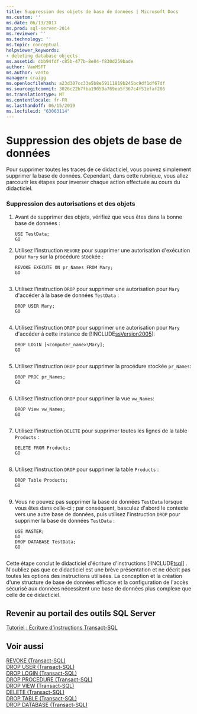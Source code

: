 ```yaml
---
title: Suppression des objets de base de données | Microsoft Docs
ms.custom: ''
ms.date: 06/13/2017
ms.prod: sql-server-2014
ms.reviewer: ''
ms.technology: ''
ms.topic: conceptual
helpviewer_keywords:
- deleting database objects
ms.assetid: dbb94fdf-c85b-477b-8e84-f830d259bade
author: VanMSFT
ms.author: vanto
manager: craigg
ms.openlocfilehash: a23d307cc33e5b8e59111819b245bc9df1df67df
ms.sourcegitcommit: 3026c22b7fba19059a769ea5f367c4f51efaf286
ms.translationtype: MT
ms.contentlocale: fr-FR
ms.lasthandoff: 06/15/2019
ms.locfileid: "63063114"
---
```

# <a name="deleting-database-objects"></a>Suppression des objets de base de données
  Pour supprimer toutes les traces de ce didacticiel, vous pouvez simplement supprimer la base de données. Cependant, dans cette rubrique, vous allez parcourir les étapes pour inverser chaque action effectuée au cours du didacticiel.  
  
### <a name="removing-permissions-and-objects"></a>Suppression des autorisations et des objets  
  
1.  Avant de supprimer des objets, vérifiez que vous êtes dans la bonne base de données :  
  
    ```  
    USE TestData;  
    GO  
    ```  
  
2.  Utilisez l'instruction `REVOKE` pour supprimer une autorisation d'exécution pour `Mary` sur la procédure stockée :  
  
    ```  
    REVOKE EXECUTE ON pr_Names FROM Mary;  
    GO  
  
    ```  
  
3.  Utilisez l'instruction `DROP` pour supprimer une autorisation pour `Mary` d'accéder à la base de données `TestData` :  
  
    ```  
    DROP USER Mary;  
    GO  
  
    ```  
  
4.  Utilisez l'instruction `DROP` pour supprimer une autorisation pour `Mary` d'accéder à cette instance de [!INCLUDE[ssVersion2005](../includes/ssversion2005-md.md)]:  
  
    ```  
    DROP LOGIN [<computer_name>\Mary];  
    GO  
  
    ```  
  
5.  Utilisez l'instruction `DROP` pour supprimer la procédure stockée `pr_Names`:  
  
    ```  
    DROP PROC pr_Names;  
    GO  
  
    ```  
  
6.  Utilisez l'instruction `DROP` pour supprimer la vue `vw_Names`:  
  
    ```  
    DROP View vw_Names;  
    GO  
  
    ```  
  
7.  Utilisez l'instruction `DELETE` pour supprimer toutes les lignes de la table `Products` :  
  
    ```  
    DELETE FROM Products;  
    GO  
  
    ```  
  
8.  Utilisez l'instruction `DROP` pour supprimer la table `Products` :  
  
    ```  
    DROP Table Products;  
    GO  
  
    ```  
  
9. Vous ne pouvez pas supprimer la base de données `TestData` lorsque vous êtes dans celle-ci ; par conséquent, basculez d'abord le contexte vers une autre base de données, puis utilisez l'instruction `DROP` pour supprimer la base de données `TestData` :  
  
    ```  
    USE MASTER;  
    GO  
    DROP DATABASE TestData;  
    GO  
  
    ```  
  
 Cette étape conclut le didacticiel d'écriture d'instructions [!INCLUDE[tsql](../includes/tsql-md.md)] . N'oubliez pas que ce didacticiel est une brève présentation et ne décrit pas toutes les options des instructions utilisées. La conception et la création d'une structure de base de données efficace et la configuration de l'accès sécurisé aux données nécessitent une base de données plus complexe que celle de ce didacticiel.  
  
## <a name="return-to-sql-server-tools-portal"></a>Revenir au portail des outils SQL Server  
 [Tutoriel : Écriture d’instructions Transact-SQL](tutorial-writing-transact-sql-statements.md)  
  
## <a name="see-also"></a>Voir aussi  
 [REVOKE &#40;Transact-SQL&#41;](/sql/t-sql/statements/revoke-transact-sql)   
 [DROP USER &#40;Transact-SQL&#41;](/sql/t-sql/statements/drop-user-transact-sql)   
 [DROP LOGIN &#40;Transact-SQL&#41;](/sql/t-sql/statements/drop-login-transact-sql)   
 [DROP PROCEDURE &#40;Transact-SQL&#41;](/sql/t-sql/statements/drop-procedure-transact-sql)   
 [DROP VIEW &#40;Transact-SQL&#41;](/sql/t-sql/statements/drop-view-transact-sql)   
 [DELETE &#40;Transact-SQL&#41;](/sql/t-sql/statements/delete-transact-sql)   
 [DROP TABLE &#40;Transact-SQL&#41;](/sql/t-sql/statements/drop-table-transact-sql)   
 [DROP DATABASE &#40;Transact-SQL&#41;](/sql/t-sql/statements/drop-database-audit-specification-transact-sql)  
  
  
